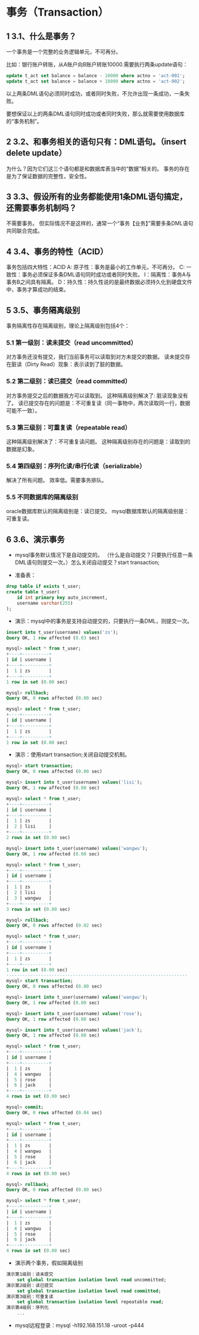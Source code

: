 # 事务（Transaction）

## 1 3.1、什么是事务？
一个事务是一个完整的业务逻辑单元，不可再分。

比如：银行账户转账，从A账户向B账户转账10000.需要执行两条update语句：
```sql
update t_act set balance = balance - 10000 where actno = 'act-001';
update t_act set balance = balance + 10000 where actno = 'act-002';
```
以上两条DML语句必须同时成功，或者同时失败，不允许出现一条成功，一条失败。

要想保证以上的两条DML语句同时成功或者同时失败，那么就需要使用数据库的“事务机制”。

## 2 3.2、和事务相关的语句只有：DML语句。（insert delete update）
为什么？因为它们这三个语句都是和数据库表当中的“数据”相关的。
事务的存在是为了保证数据的完整性，安全性。

## 3 3.3、假设所有的业务都能使用1条DML语句搞定，还需要事务机制吗？
不需要事务。
但实际情况不是这样的，通常一个“事务【业务】”需要多条DML语句共同联合完成。

## 4 3.4、事务的特性（ACID）
事务包括四大特性：ACID
A: 原子性：事务是最小的工作单元，不可再分。
C: 一致性：事务必须保证多条DML语句同时成功或者同时失败。
I：隔离性：事务A与事务B之间具有隔离。
D：持久性：持久性说的是最终数据必须持久化到硬盘文件中，事务才算成功的结束。

## 5 3.5、事务隔离级别
事务隔离性存在隔离级别，理论上隔离级别包括4个：

### 5.1 第一级别：读未提交（read uncommitted）
对方事务还没有提交，我们当前事务可以读取到对方未提交的数据。
读未提交存在脏读（Dirty Read）现象：表示读到了脏的数据。

### 5.2 第二级别：读已提交（read committed）
对方事务提交之后的数据我方可以读取到。
这种隔离级别解决了: 脏读现象没有了。
读已提交存在的问题是：不可重复读（同一事物中，两次读取同一行，数据可能不一致）。

### 5.3 第三级别：可重复读（repeatable read）
这种隔离级别解决了：不可重复读问题。
这种隔离级别存在的问题是：读取到的数据是幻象。

### 5.4 第四级别：序列化读/串行化读（serializable） 
解决了所有问题。
效率低。需要事务排队。

### 5.5 不同数据库的隔离级别
oracle数据库默认的隔离级别是：读已提交。
mysql数据库默认的隔离级别是：可重复读。
	
## 6 3.6、演示事务
* mysql事务默认情况下是自动提交的。
	（什么是自动提交？只要执行任意一条DML语句则提交一次。）怎么关闭自动提交？start transaction;

* 准备表：
```sql
drop table if exists t_user;
create table t_user(
	id int primary key auto_increment,
	username varchar(255)
);
```
* 演示：mysql中的事务是支持自动提交的，只要执行一条DML，则提交一次。
```sql
insert into t_user(username) values('zs');
Query OK, 1 row affected (0.03 sec)

mysql> select * from t_user;
+----+----------+
| id | username |
+----+----------+
|  1 | zs       |
+----+----------+
1 row in set (0.00 sec)

mysql> rollback;
Query OK, 0 rows affected (0.00 sec)

mysql> select * from t_user;
+----+----------+
| id | username |
+----+----------+
|  1 | zs       |
+----+----------+
1 row in set (0.00 sec)
```
* 演示：使用start transaction;关闭自动提交机制。
```sql
mysql> start transaction;
Query OK, 0 rows affected (0.00 sec)

mysql> insert into t_user(username) values('lisi');
Query OK, 1 row affected (0.00 sec)

mysql> select * from t_user;
+----+----------+
| id | username |
+----+----------+
|  1 | zs       |
|  2 | lisi     |
+----+----------+
2 rows in set (0.00 sec)

mysql> insert into t_user(username) values('wangwu');
Query OK, 1 row affected (0.00 sec)

mysql> select * from t_user;
+----+----------+
| id | username |
+----+----------+
|  1 | zs       |
|  2 | lisi     |
|  3 | wangwu   |
+----+----------+
3 rows in set (0.00 sec)

mysql> rollback;
Query OK, 0 rows affected (0.02 sec)

mysql> select * from t_user;
+----+----------+
| id | username |
+----+----------+
|  1 | zs       |
+----+----------+
1 row in set (0.00 sec)
--------------------------------------------------------------------
mysql> start transaction;
Query OK, 0 rows affected (0.00 sec)

mysql> insert into t_user(username) values('wangwu');
Query OK, 1 row affected (0.00 sec)

mysql> insert into t_user(username) values('rose');
Query OK, 1 row affected (0.00 sec)

mysql> insert into t_user(username) values('jack');
Query OK, 1 row affected (0.00 sec)

mysql> select * from t_user;
+----+----------+
| id | username |
+----+----------+
|  1 | zs       |
|  4 | wangwu   |
|  5 | rose     |
|  6 | jack     |
+----+----------+
4 rows in set (0.00 sec)

mysql> commit;
Query OK, 0 rows affected (0.04 sec)

mysql> select * from t_user;
+----+----------+
| id | username |
+----+----------+
|  1 | zs       |
|  4 | wangwu   |
|  5 | rose     |
|  6 | jack     |
+----+----------+
4 rows in set (0.00 sec)

mysql> rollback;
Query OK, 0 rows affected (0.00 sec)

mysql> select * from t_user;
+----+----------+
| id | username |
+----+----------+
|  1 | zs       |
|  4 | wangwu   |
|  5 | rose     |
|  6 | jack     |
+----+----------+
4 rows in set (0.00 sec)
```
* 演示两个事务，假如隔离级别
```sql
演示第1级别：读未提交
	set global transaction isolation level read uncommitted;
演示第2级别：读已提交
	set global transaction isolation level read committed;
演示第3级别：可重复读
	set global transaction isolation level repeatable read;
演示第4级别：序列化
	...
```
* mysql远程登录：mysql -h192.168.151.18 -uroot -p444